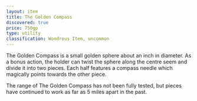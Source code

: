 ```yaml
---
layout: item
title: The Golden Compass
discovered: true
price: 750gp
type: utility
classification: Wondrous Item, uncommon
---
```

The Golden Compass is a small golden sphere about an inch in diameter. As a bonus action, the holder can twist the sphere along the centre seem and divide it into two pieces. Each half features a compass needle which magically points towards the other piece.

The range of The Golden Compass has not been fully tested, but pieces have continued to work as far as 5 miles apart in the past.
